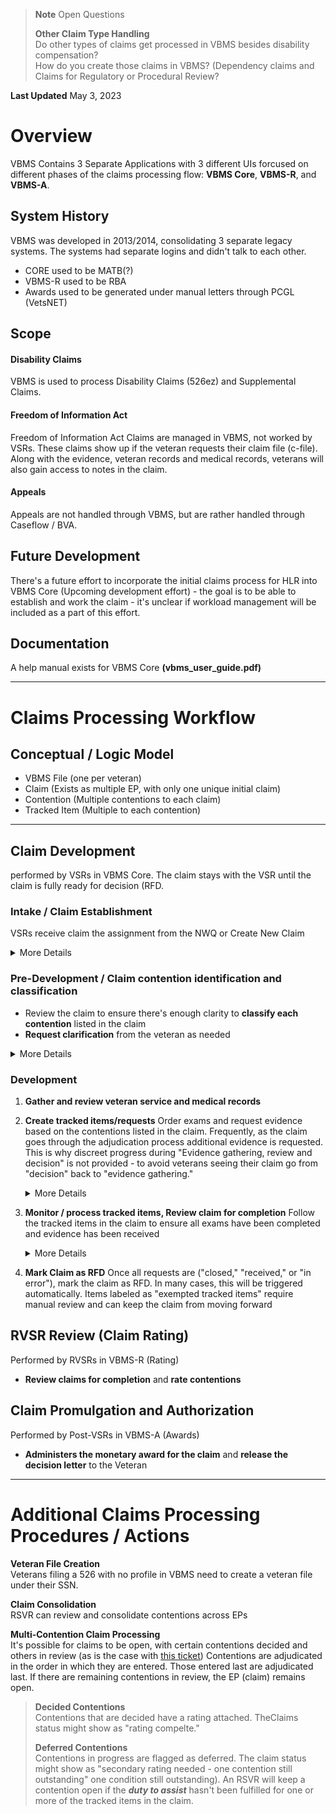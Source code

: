 > **Note** Open Questions 
> 
> **Other Claim Type Handling** \
> Do other types of claims get processed in VBMS besides disability compensation?  
> How do you create those claims in VBMS? (Dependency claims and Claims for Regulatory or Procedural Review?


**Last Updated** May 3, 2023

# Overview
VBMS Contains 3 Separate Applications with 3 different UIs forcused on different phases of the claims processing flow: **VBMS Core**, **VBMS-R**, and **VBMS-A**.

## System History
VBMS was developed in 2013/2014, consolidating 3 separate legacy systems. The systems had separate logins and didn't talk to each other.

- CORE used to be MATB(?)
- VBMS-R used to be RBA
- Awards used to be generated under manual letters through PCGL (VetsNET)

## Scope
#### Disability Claims
VBMS is used to process Disability Claims (526ez) and Supplemental
Claims.

#### Freedom of Information Act
Freedom of Information Act Claims are managed in VBMS, not worked by
VSRs. These claims show up if the veteran requests their claim file
(c-file). Along with the evidence, veteran records and medical records,
veterans will also gain access to notes in the claim.

#### Appeals
Appeals are not handled through VBMS, but are rather handled through Caseflow / BVA.

## Future Development
There's a future effort to incorporate the initial claims process for
HLR into VBMS Core (Upcoming development effort) - the goal is to be
able to establish and work the claim - it's unclear if workload
management will be included as a part of this effort.

## Documentation
A help manual exists for VBMS Core **(vbms_user_guide.pdf)**

---

# Claims Processing Workflow

## Conceptual / Logic Model
- VBMS File (one per veteran)
- Claim (Exists as multiple EP, with only one unique initial claim)
- Contention (Multiple contentions to each claim)
- Tracked Item (Multiple to each contention)

---

## Claim Development
performed by VSRs in VBMS Core. The claim stays with the VSR until the claim is fully ready for decision (RFD.

### Intake / Claim Establishment
VSRs receive claim the assignment from the NWQ or Create New Claim
<details>
<summary>More Details</summary>
   
>  ##### Claim Cancellation
>  Erroneous EPs get canceled for claims that won't be rated or decided.
>  EP930 is used when there's an admin error leading to closing a claim.
>  Duplicate claims are coded as DUP.
>
>  ##### Claim Creation
>  Most claims are come established in the and are picked up from the
>  national work queue. VSRs can also create a new claim via the actions
>  menu in the Veteran File. In the claim, some pre-populated based on
>  information in the profile. Multiple payees can be created.
</details>


### Pre-Development / Claim contention identification and classification
- Review the claim to ensure there's enough clarity to **classify each contention** listed in the claim
- **Request clarification** from the veteran as needed

<details>
<summary>More Details</summary>
   
>  Once the Claim (EP) is established, VSRs review 526 for what the veteran 
>  is claiming and create contentions relating to the issues mentioned. 
>  New contentions are dated from the time of receipt of the 526ez. 
>  Classification allows for the VBA to evaluate the validity and rate each
>  claim contention. The rating of the contentions determines how the claim 
>  is awarded. Tools and training are available to help VSRs classify contentions.
>
>  Contentions aren't static. They can change in the process of claim processing.
>  In the system, this is described as "alternate contention". For example, a 
>  veteran might submit a claim listing "heartburn." However, following medical 
>  evaluation, this may be relabeled as "GERD." The updated contention label is
>  qualified in a notification letter as "GERD" - claimed as "heartburn."
>  Work is happening to try to reduce the number of classifications VSRs select from.
</details>

### Development
1. **Gather and review veteran service and medical records**
2. **Create tracked items/requests**
   Order exams and request evidence based on the contentions listed in the claim.
   Frequently, as the claim goes through the adjudication process additional
   evidence is requested. This is why discreet progress during "Evidence gathering,
   review and decision" is not provided - to avoid veterans seeing their claim go
   from "decision" back to "evidence gathering."
   
   <details>
   <summary>More Details</summary>
   
   >  Once a contention is classified, DBQ's (Public Disability Benefits
   >  Questionnaires) are attached to the claim, and exams are requested to
   >  gather the medical information required to continue processing the
   >  claim. Classification allows informs how the contention is rated.
   >  Contentions can be evaluated through a physical exam, a virtual exam or
   >  a review of medical records (ACE Exam, Acceptable Clinical Evidence
   >  review). Exams are managed through EMS (built into the VBMS)
   >
   >  **Time to respond / Suspense Date** \
   >  Once the tracked item is created, a **suspense date** is applied to the tracked item and is automatically set to 30 days from the tracked item creation date. The suspense date is defined as when a response is needed by. The updated suspense date is also applied to the claim set to the longest suspense date in the c-file (claims file). Certain items have longer suspense dates. 
   >
   >  **Duty to Assist** \
   >  When requests are made to third parties, the VA has a "duty to assist" in gathering evidence.
   >
   >  **Create Tracked Item** \
   >  1. Identify what tracked item is needed \
   >  Classification establishes the diagnostics that the veteran will need to complete (these items are related to body systems)
   >  2. Select development action \
   >     Select a **letter with a tracked item type** from the development actions menu (e.g., "Subsequent development letter" for a buddy statement)
   >  3. Add request description \
   >     Select "What we need" and add a **request description** (e.g., "Please provide a statement from your friend Joe about the accident you were in.") 
   >  4. Append tracked time to contention
   
   </details>  
   
3. **Monitor / process tracked items, Review claim for completion**
   Follow the tracked items in the claim to ensure all exams have been completed and evidence has been received

   <details>
   <summary>More Details</summary>

   >  **VBMS Items** \
   >  If evidence is received VBMS e-folder, tied to a tracked item, the item in VBMS will be moved from NEEDED to SUBMITTED_AWAITING_REVIEW
   >
   >  **Submission of multiple documents of the same type** \
   >  Veterans can have more than one buddy statement as long as they were sent on different dates/individuals
   >
   >  **Tracked Items with exemptions** \
   >  If there are tracked items with exemptions get flagged to get picked up in the national work queue. After getting assigned to and admin, an admin will run a report and process the tracked item.
   >
   >  **Additional Tracked Items (Uploaded Items)** \
   >  If a veteran submits evidence not associated with a request for them VSRs don't receive alerts for the item. These are considered "additional tracked items". The VSRs will review the claim when the suspense reason is past due for the claim. Once reviewed, the VSR will update the tracked items and take the next appropriate action
   >   
   >    **Additional Evidence Provided against Satisfied Requirements** \
   >     Veterans can submit evidence throughout the claim lifecycle up to the date the claim is up for decision, even if the request has already been met.
   >      - VSR will review evidence, and sends follow-up if needed
   >      - RVSRs are responsible for reviewing all evidence of record
   </details>
   
4. **Mark Claim as RFD** 
   Once all requests are ("closed," "received," or "in error"), mark the claim as RFD. In many cases, this will be triggered automatically. Items labeled as "exempted tracked items" require manual review and can keep the claim from moving forward

## RVSR Review (Claim Rating)
Performed by RVSRs in VBMS-R (Rating)
- **Review claims for completion** and **rate contentions**

## Claim Promulgation and Authorization
Performed by Post-VSRs in VBMS-A (Awards)
- **Administers the monetary award for the claim** and **release the decision letter** to the Veteran

---

# Additional Claims Processing Procedures / Actions

**Veteran File Creation** \
Veterans filing a 526 with no profile in VBMS need to create a veteran
file under their SSN.

**Claim Consolidation** \
RSVR can review and consolidate contentions across EPs

**Multi-Contention Claim Processing** \
It's possible for claims to be open, with certain contentions decided and others in review (as is the case with [this ticket](https://github.com/department-of-veterans-affairs/va.gov-team/issues/56112))
Contentions are adjudicated in the order in which they are entered. Those entered last are adjudicated last. If there are remaining contentions in review, the EP (claim) remains open.

> **Decided Contentions** \
>  Contentions that are decided have a rating attached.
>  TheClaims status might show as "rating compelte."
>
> **Deferred Contentions** \
>  Contentions in progress are flagged as deferred.
>  The claim status might show as "secondary rating needed - one contention still outstanding" one condition still outstanding).
>  An RSVR will keep a contention open if the ***duty to assist*** hasn't been fulfilled for one or more of the tracked items in the claim.
